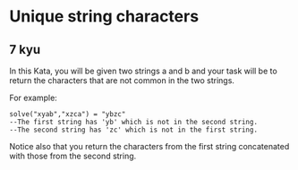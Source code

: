 # Unique string characters
## 7 kyu

In this Kata, you will be given two strings a and b and your task will be to return the characters that are not common in the two strings.

For example:
```
solve("xyab","xzca") = "ybzc"
--The first string has 'yb' which is not in the second string.
--The second string has 'zc' which is not in the first string.
```
Notice also that you return the characters from the first string concatenated with those from the second string.
